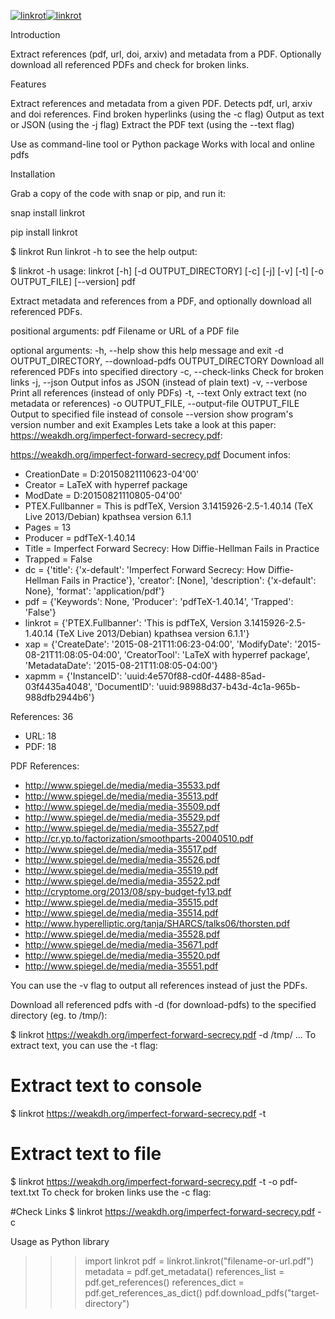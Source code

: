 [![linkrot](https://snapcraft.io/linkrot/badge.svg)](https://snapcraft.io/linkrot)[![linkrot](https://snapcraft.io/linkrot/trending.svg?name=0)](https://snapcraft.io/linkrot)

Introduction

Extract references (pdf, url, doi, arxiv) and metadata from a PDF. Optionally download all referenced PDFs and check for broken links.


Features

Extract references and metadata from a given PDF.
Detects pdf, url, arxiv and doi references.
Find broken hyperlinks (using the -c flag)
Output as text or JSON (using the -j flag)
Extract the PDF text (using the --text flag)

Use as command-line tool or Python package
Works with local and online pdfs

Installation

Grab a copy of the code with snap or pip, and run it:

snap install linkrot

pip install linkrot

$ linkrot <pdf-file-or-url>
Run linkrot -h to see the help output:

$ linkrot -h
usage: linkrot [-h] [-d OUTPUT_DIRECTORY] [-c] [-j] [-v] [-t] [-o OUTPUT_FILE]
            [--version]
            pdf

Extract metadata and references from a PDF, and optionally download all
referenced PDFs.

positional arguments:
  pdf                   Filename or URL of a PDF file

optional arguments:
  -h, --help            show this help message and exit
  -d OUTPUT_DIRECTORY, --download-pdfs OUTPUT_DIRECTORY
                        Download all referenced PDFs into specified directory
  -c, --check-links     Check for broken links
  -j, --json            Output infos as JSON (instead of plain text)
  -v, --verbose         Print all references (instead of only PDFs)
  -t, --text            Only extract text (no metadata or references)
  -o OUTPUT_FILE, --output-file OUTPUT_FILE
                        Output to specified file instead of console
  --version             show program's version number and exit
Examples
Lets take a look at this paper: https://weakdh.org/imperfect-forward-secrecy.pdf:

https://weakdh.org/imperfect-forward-secrecy.pdf
Document infos:
- CreationDate = D:20150821110623-04'00'
- Creator = LaTeX with hyperref package
- ModDate = D:20150821110805-04'00'
- PTEX.Fullbanner = This is pdfTeX, Version 3.1415926-2.5-1.40.14 (TeX Live 2013/Debian) kpathsea version 6.1.1
- Pages = 13
- Producer = pdfTeX-1.40.14
- Title = Imperfect Forward Secrecy: How Diffie-Hellman Fails in Practice
- Trapped = False
- dc = {'title': {'x-default': 'Imperfect Forward Secrecy: How Diffie-Hellman Fails in Practice'}, 'creator': [None], 'description': {'x-default': None}, 'format': 'application/pdf'}
- pdf = {'Keywords': None, 'Producer': 'pdfTeX-1.40.14', 'Trapped': 'False'}
- linkrot = {'PTEX.Fullbanner': 'This is pdfTeX, Version 3.1415926-2.5-1.40.14 (TeX Live 2013/Debian) kpathsea version 6.1.1'}
- xap = {'CreateDate': '2015-08-21T11:06:23-04:00', 'ModifyDate': '2015-08-21T11:08:05-04:00', 'CreatorTool': 'LaTeX with hyperref package', 'MetadataDate': '2015-08-21T11:08:05-04:00'}
- xapmm = {'InstanceID': 'uuid:4e570f88-cd0f-4488-85ad-03f4435a4048', 'DocumentID': 'uuid:98988d37-b43d-4c1a-965b-988dfb2944b6'}

References: 36
- URL: 18
- PDF: 18

PDF References:
- http://www.spiegel.de/media/media-35533.pdf
- http://www.spiegel.de/media/media-35513.pdf
- http://www.spiegel.de/media/media-35509.pdf
- http://www.spiegel.de/media/media-35529.pdf
- http://www.spiegel.de/media/media-35527.pdf
- http://cr.yp.to/factorization/smoothparts-20040510.pdf
- http://www.spiegel.de/media/media-35517.pdf
- http://www.spiegel.de/media/media-35526.pdf
- http://www.spiegel.de/media/media-35519.pdf
- http://www.spiegel.de/media/media-35522.pdf
- http://cryptome.org/2013/08/spy-budget-fy13.pdf
- http://www.spiegel.de/media/media-35515.pdf
- http://www.spiegel.de/media/media-35514.pdf
- http://www.hyperelliptic.org/tanja/SHARCS/talks06/thorsten.pdf
- http://www.spiegel.de/media/media-35528.pdf
- http://www.spiegel.de/media/media-35671.pdf
- http://www.spiegel.de/media/media-35520.pdf
- http://www.spiegel.de/media/media-35551.pdf

You can use the -v flag to output all references instead of just the PDFs.

Download all referenced pdfs with -d (for download-pdfs) to the specified directory (eg. to /tmp/):

$ linkrot https://weakdh.org/imperfect-forward-secrecy.pdf -d /tmp/
...
To extract text, you can use the -t flag:

# Extract text to console
$ linkrot https://weakdh.org/imperfect-forward-secrecy.pdf -t

# Extract text to file
$ linkrot https://weakdh.org/imperfect-forward-secrecy.pdf -t -o pdf-text.txt
To check for broken links use the -c flag:

#Check Links
$ linkrot https://weakdh.org/imperfect-forward-secrecy.pdf -c

Usage as Python library
>>> import linkrot
>>> pdf = linkrot.linkrot("filename-or-url.pdf")
>>> metadata = pdf.get_metadata()
>>> references_list = pdf.get_references()
>>> references_dict = pdf.get_references_as_dict()
>>> pdf.download_pdfs("target-directory")
